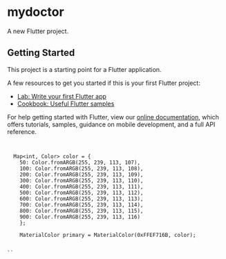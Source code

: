# mydoctor

A new Flutter project.

## Getting Started

This project is a starting point for a Flutter application.

A few resources to get you started if this is your first Flutter project:

- [Lab: Write your first Flutter app](https://flutter.dev/docs/get-started/codelab)
- [Cookbook: Useful Flutter samples](https://flutter.dev/docs/cookbook)

For help getting started with Flutter, view our
[online documentation](https://flutter.dev/docs), which offers tutorials,
samples, guidance on mobile development, and a full API reference.


```` How to define Material color


  Map<int, Color> color = { 
    50: Color.fromARGB(255, 239, 113, 107),
    100: Color.fromARGB(255, 239, 113, 108),
    200: Color.fromARGB(255, 239, 113, 109),
    300: Color.fromARGB(255, 239, 113, 110),
    400: Color.fromARGB(255, 239, 113, 111),
    500: Color.fromARGB(255, 239, 113, 112),
    600: Color.fromARGB(255, 239, 113, 113),
    700: Color.fromARGB(255, 239, 113, 114),
    800: Color.fromARGB(255, 239, 113, 115),
    900: Color.fromARGB(255, 239, 113, 116) 
    };

    MaterialColor primary = MaterialColor(0xFFEF716B, color);  


``